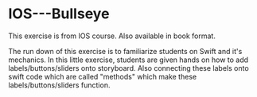 # IOS---Bullseye
This exercise is from IOS course. Also available in book format. 

The run down of this exercise is to familiarize students on Swift and it's mechanics. In this little exercise, students are 
given hands on how to add labels/buttons/sliders onto storyboard. Also connecting these labels onto swift code which are called
"methods" which make these labels/buttons/sliders function.
